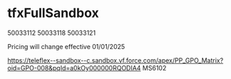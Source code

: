 # tfxFullSandbox
50033112
50033118
50033121

Pricing will change effective 01/01/2025

https://teleflex--sandbox--c.sandbox.vf.force.com/apex/PP_GPO_Matrix?oid=GPO-008&pqId=a0kOy000000RQODIA4
MS6102
